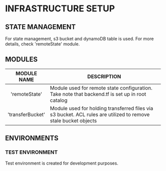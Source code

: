 # INFRASTRUCTURE SETUP

## STATE MANAGEMENT

For state management, s3 bucket and dynamoDB table is used. For more details, check 'remoteState' module.

## MODULES

|   MODULE NAME    | DESCRIPTION                                                                                                    |
|:----------------:|----------------------------------------------------------------------------------------------------------------|
|  'remoteState'   | Module used for remote state configuration. Take note that backend.tf is set up in root catalog                |
| 'transferBucket' | Module used for holding transferred files via s3 bucket. ACL rules are utilized to remove stale bucket objects |       

## ENVIRONMENTS

### TEST ENVIRONMENT

Test environment is created for development purposes.